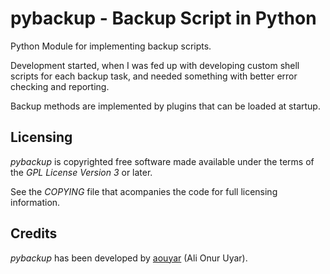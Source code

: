 pybackup - Backup Script in Python
==================================

Python Module for implementing backup scripts.

Development started, when I was fed up with developing custom shell scripts for 
each backup task, and needed something with better error checking and reporting.

Backup methods are implemented by plugins that can be loaded at startup.


Licensing
---------

_pybackup_ is copyrighted free software made available under the terms of the 
_GPL License Version 3_ or later.

See the _COPYING_ file that acompanies the code for full licensing information.


Credits
-------

_pybackup_ has been developed 
by [aouyar](https://github.com/aouyar) (Ali Onur Uyar).
